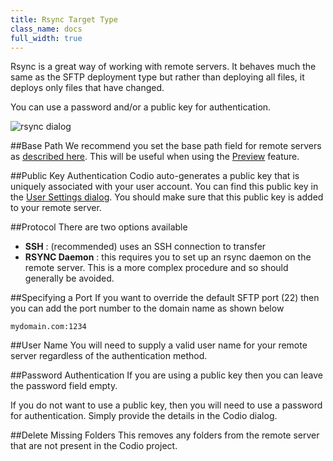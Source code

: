 ```yaml
---
title: Rsync Target Type
class_name: docs
full_width: true
---
```


Rsync is a great way of working with remote servers. It behaves much the same as the SFTP deployment type but rather than deploying all files, it deploys only files that have changed.

You can use a password and/or a public key for authentication.

![rsync dialog](/img/docs/deploy-rsync.png)

##Base Path
We recommend you set the base path field for remote servers as [described here](/docs/ide/tools/deployment/basepath). This will be useful when using the [Preview](/docs/ide/features/inline-preview) feature.

##Public Key Authentication
Codio auto-generates a public key that is uniquely associated with your user account. You can find this public key in the [User Settings dialog](/docs/ide/customization/account-settings/public-key). You should make sure that this public key is added to your remote server.

##Protocol
There are two options available

- **SSH** : (recommended) uses an SSH connection to transfer
- **RSYNC Daemon** : this requires you to set up an rsync daemon on the remote server. This is a more complex procedure and so should generally be avoided.


##Specifying a Port
If you want to override the default SFTP port (22) then you can add the port number to the domain name as shown below

	mydomain.com:1234 

##User Name
You will need to supply a valid user name for your remote server regardless of the authentication method.

##Password Authentication
If you are using a public key then you can leave the password field empty.

If you do not want to use a public key, then you will need to use a password for authentication. Simply provide the details in the Codio dialog. 

##Delete Missing Folders
This removes any folders from the remote server that are not present in the Codio project.
